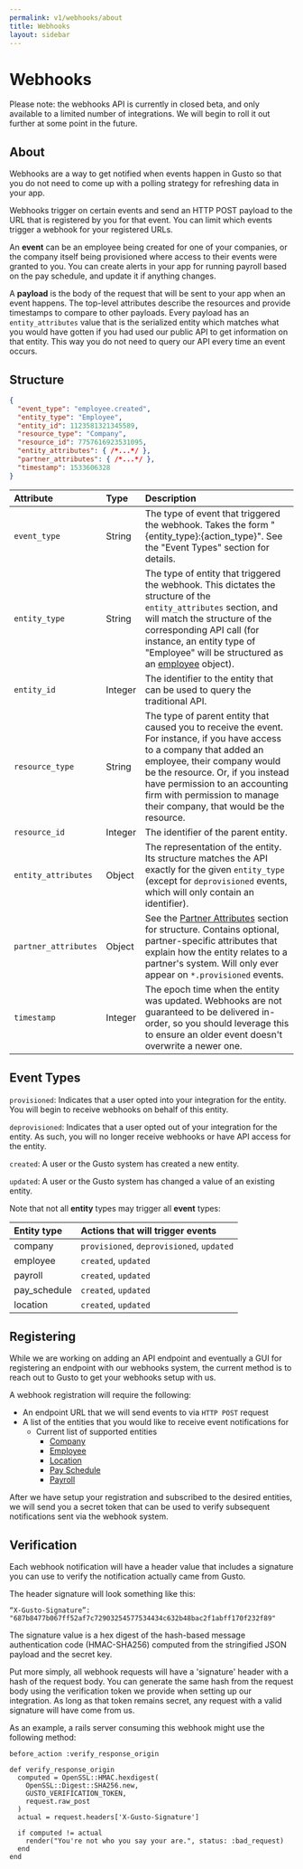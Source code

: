 ```yaml
---
permalink: v1/webhooks/about
title: Webhooks
layout: sidebar
---
```


<h1 class="block">
    Webhooks
</h1>

Please note: the webhooks API is currently in closed beta, and only available to a limited number of integrations.
We will begin to roll it out further at some point in the future.

## About
Webhooks are a way to get notified when events happen in Gusto so that you do not need to come up with a polling
strategy for refreshing data in your app.

Webhooks trigger on certain events and send an HTTP POST payload to the URL that is registered by you for that event.
You can limit which events trigger a webhook for your registered URLs.

An **event** can be an employee being created for one of your companies, or the company itself being provisioned where
access to their events were granted to you. You can create alerts in your app for running payroll based on the pay
schedule, and update it if anything changes.

A **payload** is the body of the request that will be sent to your app when an event happens. The top-level attributes
describe the resources and provide timestamps to compare to other payloads. Every payload has an `entity_attributes`
value that is the serialized entity which matches what you would have gotten if you had used our public API to get
information on that entity. This way you do not need to query our API every time an event occurs.

## Structure

```json
{
  "event_type": "employee.created",
  "entity_type": "Employee",
  "entity_id": 1123581321345589,
  "resource_type": "Company",
  "resource_id": 7757616923531095,
  "entity_attributes": { /*...*/ },
  "partner_attributes": { /*...*/ },
  "timestamp": 1533606328
}
```

| Attribute                     | Type              | Description
| :----------                   |:-------------     |:-------------
| `event_type`                  | String            | The type of event that triggered the webhook. Takes the form "{entity_type}:{action_type}". See the "Event Types" section for details.
| `entity_type`                 | String            | The type of entity that triggered the webhook. This dictates the structure of the `entity_attributes` section, and will match the structure of the corresponding API call (for instance, an entity type of "Employee" will be structured as an [employee](/v1/employees) object).
| `entity_id`                   | Integer           | The identifier to the entity that can be used to query the traditional API.
| `resource_type`               | String            | The type of parent entity that caused you to receive the event. For instance, if you have access to a company that added an employee, their company would be the resource. Or, if you instead have permission to an accounting firm with permission to manage their company, that would be the resource.
| `resource_id`                 | Integer           | The identifier of the parent entity.
| `entity_attributes`           | Object            | The representation of the entity. Its structure matches the API exactly for the given `entity_type` (except for `deprovisioned` events, which will only contain an identifier).
| `partner_attributes`          | Object            | See the [Partner Attributes](/v1/partner_attributes) section for structure. Contains optional, partner-specific attributes that explain how the entity relates to a partner's system. Will only ever appear on `*.provisioned` events.
| `timestamp`                   | Integer           | The epoch time when the entity was updated. Webhooks are not guaranteed to be delivered in-order, so you should leverage this to ensure an older event doesn't overwrite a newer one.

## Event Types
`provisioned`: Indicates that a user opted into your integration for the entity. You will begin to receive webhooks on behalf of this entity.

`deprovisioned`: Indicates that a user opted out of your integration for the entity. As  such, you will no longer receive
webhooks or have API access for the entity.

`created`: A user or the Gusto system has created a new entity.

`updated`: A user or the Gusto system has changed a value of an existing entity.

Note that not all **entity** types may trigger all **event** types:

| Entity type                   | Actions that will trigger events
| :----------                   |:-------------
| company                       | `provisioned`, `deprovisioned`, `updated`
| employee                      | `created`, `updated`
| payroll                       | `created`, `updated`
| pay_schedule                  | `created`, `updated`
| location                      | `created`, `updated`

## Registering

While we are working on adding an API endpoint and eventually a GUI for registering an endpoint with our webhooks
system, the current method is to reach out to Gusto to get your webhooks setup with us.

A webhook registration will require the following:

  - An endpoint URL that we will send events to via `HTTP POST` request
  - A list of the entities that you would like to receive event notifications for
    - Current list of supported entities
      - [Company](/v1/companies)
      - [Employee](/v1/employees)
      - [Location](/v1/locations)
      - [Pay Schedule](/v1/pay_schedules)
      - [Payroll](/v1/payrolls)

After we have setup your registration and subscribed to the desired entities, we will send you a secret token that can
be used to verify subsequent notifications sent via the webhook system.

## Verification

Each webhook notification will have a header value that includes a signature you can use to verify the notification
actually came from Gusto.

The header signature will look something like this:

```
“X-Gusto-Signature”: "687b8477b067ff52af7c72903254577534434c632b48bac2f1abff170f232f89"
```

The signature value is a hex digest of the hash-based message authentication code (HMAC-SHA256) computed from the
stringified JSON payload and the secret key.

Put more simply, all webhook requests will have a 'signature' header with a hash of the request body. You can generate the
same hash from the request body using the verification token we provide when setting up our integration. As long as that
token remains secret, any request with a valid signature will have come from us.

As an example, a rails server consuming this webhook might use the following method:

```
before_action :verify_response_origin

def verify_response_origin
  computed = OpenSSL::HMAC.hexdigest(
    OpenSSL::Digest::SHA256.new,
    GUSTO_VERIFICATION_TOKEN,
    request.raw_post
  )
  actual = request.headers['X-Gusto-Signature']

  if computed != actual
    render("You're not who you say your are.", status: :bad_request)
  end
end
```
